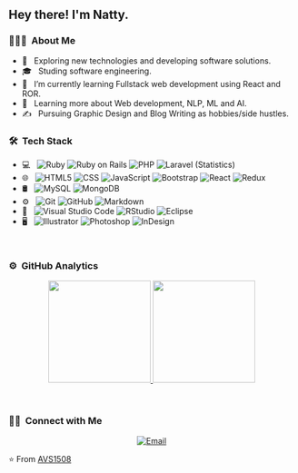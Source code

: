 <h2> Hey there! I'm Natty.</h2>

<h3> 👨🏻‍💻 &nbsp;About Me </h3>

- 🤔 &nbsp; Exploring new technologies and developing software solutions.
- 🎓 &nbsp; Studing software engineering.
- 💼 &nbsp;  I’m currently learning Fullstack web development using React and ROR.
- 🌱 &nbsp; Learning more about Web development, NLP, ML and AI.
- ✍️ &nbsp; Pursuing Graphic Design and Blog Writing as hobbies/side hustles.

<h3> 🛠 &nbsp;Tech Stack</h3>

- 💻 &nbsp;
  ![Ruby](https://img.shields.io/badge/-Ruby-333333?style=flat&logo=ruby)
  ![Ruby on Rails](https://img.shields.io/badge/Ruby_on_Rails-333333?style=flat&logo=ruby-on-rails)
  ![PHP](https://img.shields.io/badge/-PHP-333333?style=flat&logo=php)
  ![Laravel (Statistics)](https://img.shields.io/badge/-Laravel-333333?style=flat&logo=laravel&logoColor=276DC3)
- 🌐 &nbsp;
  ![HTML5](https://img.shields.io/badge/-HTML5-333333?style=flat&logo=HTML5)
  ![CSS](https://img.shields.io/badge/-CSS-333333?style=flat&logo=CSS3&logoColor=1572B6)
  ![JavaScript](https://img.shields.io/badge/-JavaScript-333333?style=flat&logo=javascript)
  ![Bootstrap](https://img.shields.io/badge/-Bootstrap-333333?style=flat&logo=bootstrap&logoColor=563D7C)
  ![React](https://img.shields.io/badge/-React-333333?style=flat&logo=react)
  ![Redux](https://img.shields.io/badge/-Redux-333333?style=flat&logo=redux)
- 🛢 &nbsp;
  ![MySQL](https://img.shields.io/badge/-MySQL-333333?style=flat&logo=mysql)
  ![MongoDB](https://img.shields.io/badge/-MongoDB-333333?style=flat&logo=mongodb)
- ⚙️ &nbsp;
  ![Git](https://img.shields.io/badge/-Git-333333?style=flat&logo=git)
  ![GitHub](https://img.shields.io/badge/-GitHub-333333?style=flat&logo=github)
  ![Markdown](https://img.shields.io/badge/-Markdown-333333?style=flat&logo=markdown)
- 🔧 &nbsp;
  ![Visual Studio Code](https://img.shields.io/badge/-Visual%20Studio%20Code-333333?style=flat&logo=visual-studio-code&logoColor=007ACC)
  ![RStudio](https://img.shields.io/badge/-RStudio-333333?style=flat&logo=rstudio)
  ![Eclipse](https://img.shields.io/badge/-Eclipse-333333?style=flat&logo=eclipse-ide&logoColor=2C2255)
- 🖥 &nbsp;
  ![Illustrator](https://img.shields.io/badge/-Illustrator-333333?style=flat&logo=adobe-illustrator)
  ![Photoshop](https://img.shields.io/badge/-Photoshop-333333?style=flat&logo=adobe-photoshop)
  ![InDesign](https://img.shields.io/badge/-InDesign-333333?style=flat&logo=adobe-indesign)

<br/>

### ⚙️ &nbsp;GitHub Analytics

<p align="center">
<a href="https://github.com/Natnael-Bacha">
  <img height="180em" src="https://github-readme-stats-eight-theta.vercel.app/api?username=Natnael-Bacha&show_icons=true&theme=algolia&include_all_commits=true&count_private=true"/>
  <img height="180em" src="https://github-readme-stats-eight-theta.vercel.app/api/top-langs/?username=Natnael-Bacha&layout=compact&langs_count=8&theme=algolia"/>
</a>
</p>
<br/>
<h3> 🤝🏻 &nbsp;Connect with Me </h3>

<p align="center">
<a href=" www.nathnaelbb@gmail.com"><img alt="Email" src="https://img.shields.io/badge/nathnaelbb@gmail.com-blue?style=flat-square&logo=gmail"></a>
</p>

⭐️ From [AVS1508](https://github.com/AVS1508)

